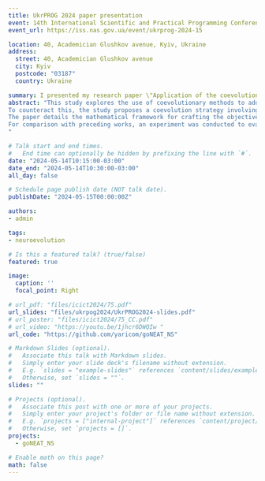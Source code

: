 ```yaml
---
title: UkrPROG 2024 paper presentation
event: 14th International Scientific and Practical Programming Conference, UkrPROG 2024, Kyiv, Ukraine
event_url: https://iss.nas.gov.ua/event/ukrprog-2024-15

location: 40, Academician Glushkov avenue, Kyiv, Ukraine
address:
  street: 40, Academician Glushkov avenue
  city: Kyiv
  postcode: "03187"
  country: Ukraine

summary: I presented my research paper \"Application of the coevolution strategy to solve the problem of autonomous navigation through the maze\"
abstract: "This study explores the use of coevolutionary methods to address the challenge of navigating through complex mazes using autonomous agents controlled by artificial neural networks (ANNs). It underscores a critical impediment to algo-rithmic optimization: the close interdependence between the task's goal and the objective function used for optimal so-lution discovery. The task's goal is clear—identify the most efficient route through the maze. However, the objective function's formulation is more complex. In complex maze layouts, numerous deceptive areas may appear proximate to the exit but culminate in dead ends. Consequently, an elementary objective function that merely gauges the proximity to the exit can encounter numerous local optima within this deceptive search space, hindering the search for optimal so-lution. As maze complexity increases, such an objective function inevitably becomes ensnared in a local optimum, ren-dering the navigation issue unsolvable.</br>
To counteract this, the study proposes a coevolution strategy involving a population of decision-making agents and a population of objective function candidates. This approach diverges from prior research by incorporating the NEAT algorithm to steer the coevolution of both populations. Additionally, the Novelty Search (NS) method was sug-gested to optimize the search within the potential solution space, favoring the most novel solutions.</br>
The paper details the mathematical framework for crafting the objective function template, which integrates the novelty value of the discovered solution and its distance from the maze's exit. This framework serves as the foundation for defining the genomes of the organisms — candidates for the objective functions.</br>
For comparison with preceding works, an experiment was conducted to evaluate the efficacy of the proposed coevolution method in resolving the problem of navigation within a complex maze environment.
"

# Talk start and end times.
#   End time can optionally be hidden by prefixing the line with `#`.
date: "2024-05-14T10:15:00-03:00"
date_end: "2024-05-14T10:30:00-03:00"
all_day: false

# Schedule page publish date (NOT talk date).
publishDate: "2024-05-15T00:00:00Z"

authors: 
- admin

tags:
- neuroevolution

# Is this a featured talk? (true/false)
featured: true

image:
  caption: ''
  focal_point: Right

# url_pdf: "files/icict2024/75.pdf"
url_slides: "files/ukrpog2024/UkrPROG2024-slides.pdf"
# url_poster: "files/icict2024/75_CC.pdf"
# url_video: "https://youtu.be/1jhcr6DWQIw "
url_code: "https://github.com/yaricom/goNEAT_NS"

# Markdown Slides (optional).
#   Associate this talk with Markdown slides.
#   Simply enter your slide deck's filename without extension.
#   E.g. `slides = "example-slides"` references `content/slides/example-slides.md`.
#   Otherwise, set `slides = ""`.
slides: ""

# Projects (optional).
#   Associate this post with one or more of your projects.
#   Simply enter your project's folder or file name without extension.
#   E.g. `projects = ["internal-project"]` references `content/project/deep-learning/index.md`.
#   Otherwise, set `projects = []`.
projects: 
  - goNEAT_NS

# Enable math on this page?
math: false
---
```

